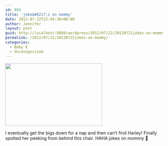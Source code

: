 ```yaml
---
id: 924
title: 'joke&#8217;s on mommy'
date: 2012-07-22T22:44:39+00:00
author: Jennifer
layout: post
guid: http://localhost:8888/wordpress/2012/07/22/20120722jokes-on-mommy/
permalink: /2012/07/22/20120722jokes-on-mommy/
categories:
  - Baby E
  - Uncategorized
---
```

<a rel="attachment wp-att-1635" href="http://static.squarespace.com/static/50db6bb3e4b015296cd43789/50dfa5b1e4b0dc6320e0b5ea/50dfa5f0e4b0dc6320e0bd58/1356834288448/?format=original"><img title="IMG_1331" height="200" alt="" width="310" class="alignnone size-thumbnail wp-image-1635" src="http://static.squarespace.com/static/50db6bb3e4b015296cd43789/50dfa5b1e4b0dc6320e0b5ea/50dfa5b3e4b0dc6320e0b909/1342997055000/?format=original" /></a>
  
I eventually get the bigs down for a nap and then can&#8217;t find Harley! Finally spotted her peeking from behind this chair. HAHA jokes on mommy 🙂